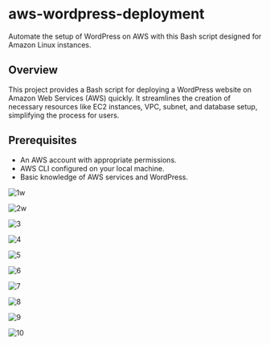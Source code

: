 # aws-wordpress-deployment

Automate the setup of WordPress on AWS with this Bash script designed for Amazon Linux instances.

## Overview

This project provides a Bash script for deploying a WordPress website on Amazon Web Services (AWS) quickly. It streamlines the creation of necessary resources like EC2 instances, VPC, subnet, and database setup, simplifying the process for users.

## Prerequisites

- An AWS account with appropriate permissions.
- AWS CLI configured on your local machine.
- Basic knowledge of AWS services and WordPress.

![1w](https://github.com/TarangJ/aws-wordpress-deployment/assets/65700353/e12fffc9-1ef8-4fa4-a962-657b56b999b8)



![2w](https://github.com/TarangJ/aws-wordpress-deployment/assets/65700353/20fd5216-a7c2-4132-8013-0ff9823300e0)


![3](https://github.com/TarangJ/aws-wordpress-deployment/assets/65700353/9483ef27-6239-49a8-bd19-c7f80e40d074)

![4](https://github.com/TarangJ/aws-wordpress-deployment/assets/65700353/376b7620-8a47-4ae9-8650-0f6ff5d6793c)

![5](https://github.com/TarangJ/aws-wordpress-deployment/assets/65700353/fd1d2d46-e3ea-41be-994f-d3faf7dfe037)

![6](https://github.com/TarangJ/aws-wordpress-deployment/assets/65700353/378d6366-a8bc-4281-a02f-0ab4150c2aea)

![7](https://github.com/TarangJ/aws-wordpress-deployment/assets/65700353/cb2b6449-3852-4696-a93c-74d6e6ee114b)

![8](https://github.com/TarangJ/aws-wordpress-deployment/assets/65700353/6bd24935-4d4c-457f-bcfd-b92289399f03)

![9](https://github.com/TarangJ/aws-wordpress-deployment/assets/65700353/d79f576a-8300-43f8-9a1c-9f51f7090611)


![10](https://github.com/TarangJ/aws-wordpress-deployment/assets/65700353/d8c8988f-5ea2-4391-aa5f-dab8364429d8)




